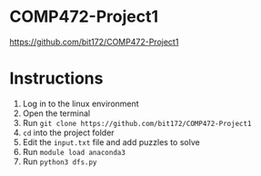 # COMP472-Project1
https://github.com/bit172/COMP472-Project1

# Instructions
1. Log in to the linux environment
2. Open the terminal
3. Run `git clone https://github.com/bit172/COMP472-Project1`
4. `cd` into the project folder
5. Edit the `input.txt` file and add puzzles to solve
6. Run `module load anaconda3`
7. Run `python3 dfs.py`
